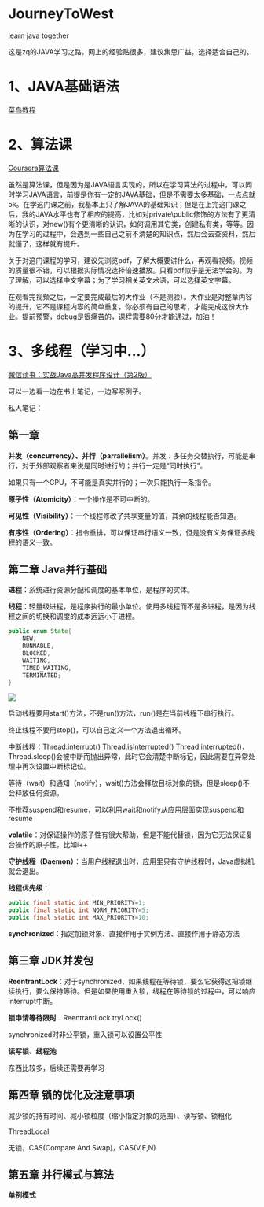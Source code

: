 # JourneyToWest

learn java together

这是zq的JAVA学习之路，网上的经验贴很多，建议集思广益，选择适合自己的。



# 1、JAVA基础语法

[菜鸟教程](https://www.runoob.com/java/java-tutorial.html)

# 2、算法课

[Coursera算法课](https://www.coursera.org/learn/algorithms-part1)

虽然是算法课，但是因为是JAVA语言实现的，所以在学习算法的过程中，可以同时学习JAVA语言，前提是你有一定的JAVA基础，但是不需要太多基础，一点点就ok。在学这门课之前，我基本上只了解JAVA的基础知识；但是在上完这门课之后，我的JAVA水平也有了相应的提高，比如对private\public修饰的方法有了更清晰的认识，对new()有个更清晰的认识，如何调用其它类，创建私有类，等等。因为在学习的过程中，会遇到一些自己之前不清楚的知识点，然后会去查资料，然后就懂了，这样就有提升。

关于对这门课程的学习，建议先浏览pdf，了解大概要讲什么，再观看视频。视频的质量很不错，可以根据实际情况选择倍速播放。只看pdf似乎是无法学会的。为了理解，可以选择中文字幕；为了学习相关英文术语，可以选择英文字幕。

在观看完视频之后，一定要完成最后的大作业（不是测验）。大作业是对整章内容的提升，它不是课程内容的简单重复，你必须有自己的思考，才能完成这份大作业。提前预警，debug是很痛苦的，课程需要80分才能通过，加油！



# 3、多线程（学习中...）

[微信读书：实战Java高并发程序设计（第2版）](https://weread.qq.com/web/reader/2b0326d0718487522b0092ekc81322c012c81e728d9d180)

可以一边看一边在书上笔记，一边写写例子。

私人笔记：

## 第一章

**并发（concurrency）、并行（parrallelism）**。并发：多任务交替执行，可能是串行，对于外部观察者来说是同时进行的；并行一定是“同时执行”。

如果只有一个CPU，不可能是真实并行的；一次只能执行一条指令。

**原子性（Atomicity）**：一个操作是不可中断的。

**可见性（Visibility）**：一个线程修改了共享变量的值，其余的线程能否知道。

**有序性（Ordering）**：指令重排，可以保证串行语义一致，但是没有义务保证多线程的语义一致。

## 第二章 Java并行基础

**进程**：系统进行资源分配和调度的基本单位，是程序的实体。

**线程**：轻量级进程，是程序执行的最小单位。使用多线程而不是多进程，是因为线程之间的切换和调度的成本远远小于进程。

```java
public enum State{
    NEW,
    RUNNABLE,
    BLOCKED,
    WAITING,
    TIMED_WAITING,
    TERMINATED;
}
```

![](C:\Users\Administrator\AppData\Roaming\Typora\typora-user-images\1608106325853.png)

启动线程要用start()方法，不是run()方法，run()是在当前线程下串行执行。

终止线程不要用stop()，可以自己定义一个方法退出循环。

中断线程：Thread.interrupt()  Thread.isInterrupted()  Thread.interrupted()，Thread.sleep()会被中断而抛出异常，此时它会清楚中断标记，因此需要在异常处理中再次设置中断标记位。

等待（wait）和通知（notify），wait()方法会释放目标对象的锁，但是sleep()不会释放任何资源。

不推荐suspend和resume，可以利用wait和notify从应用层面实现suspend和resume



**volatile**：对保证操作的原子性有很大帮助，但是不能代替锁，因为它无法保证复合操作的原子性，比如i++

**守护线程（Daemon）**：当用户线程退出时，应用里只有守护线程时，Java虚拟机就会退出。

**线程优先级**：

```java
public final static int MIN_PRIORITY=1;
public final static int NORM_PRIORITY=5;
public final static int MAX_PRIORITY=10;
```

**synchronized**：指定加锁对象、直接作用于实例方法、直接作用于静态方法

## 第三章 JDK并发包

**ReentrantLock**：对于synchronized，如果线程在等待锁，要么它获得这把锁继续执行，要么保持等待。但是如果使用重入锁，线程在等待锁的过程中，可以响应interrupt中断。

**锁申请等待限时**：ReentrantLock.tryLock()

synchronized时非公平锁，重入锁可以设置公平性

**读写锁、线程池**

东西比较多，后续还需要再学习

## 第四章 锁的优化及注意事项

减少锁的持有时间、减小锁粒度（缩小指定对象的范围）、读写锁、锁粗化

ThreadLocal

无锁，CAS(Compare And Swap)，CAS(V,E,N)



## 第五章 并行模式与算法

**单例模式**



































































